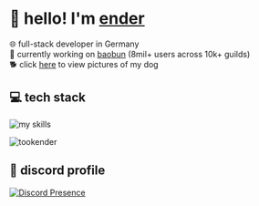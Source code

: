 # 👋 hello! I'm [ender](https://github.com/tookender)
🌐 full-stack developer in Germany<br>
🧩 currently working on [baobun](https://baobun.dev) (8mil+ users across 10k+ guilds)<br> 
🐕 click [here](https://korino.dev/doggo) to view pictures of my dog

## 💻 tech stack
![my skills](https://skillicons.dev/icons?i=ts,js,html,css,py,java,bash,md,nodejs,bun,nextjs,react,tailwind,flask,cloudflare,discord,docker,git,vscode,linux,github)

<p align="left"> <img src="https://komarev.com/ghpvc/?username=tookender&label=Profile%20views&color=242429&style=flat" alt="tookender" /> </p>

## 💬 discord profile
[![Discord Presence](https://lanyard.cnrad.dev/api/1022842005920940063)](https://discord.com/users/1022842005920940063)

